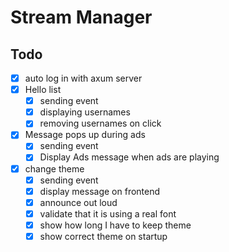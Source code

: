 # Stream Manager

## Todo

- [x] auto log in with axum server
- [x] Hello list
  - [x] sending event
  - [x] displaying usernames
  - [x] removing usernames on click
- [x] Message pops up during ads
  - [x] sending event
  - [x] Display Ads message when ads are playing
- [x] change theme
  - [x] sending event
  - [x] display message on frontend
  - [x] announce out loud
  - [x] validate that it is using a real font
  - [x] show how long I have to keep theme
  - [x] show correct theme on startup
